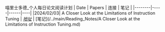 喵里士多德_个人每日论文阅读计划
| Date | Papers | 连接 | 笔记 |
|--------|-----|------|----|
|2024/02/03| A Closer Look at the Limitations of Instruction Tuning | *[地址](https://arxiv.org/abs/2402.05119)* | [笔记](/../main/Reading_Notes/A Closer Look at the Limitations of Instruction Tuning.md)


